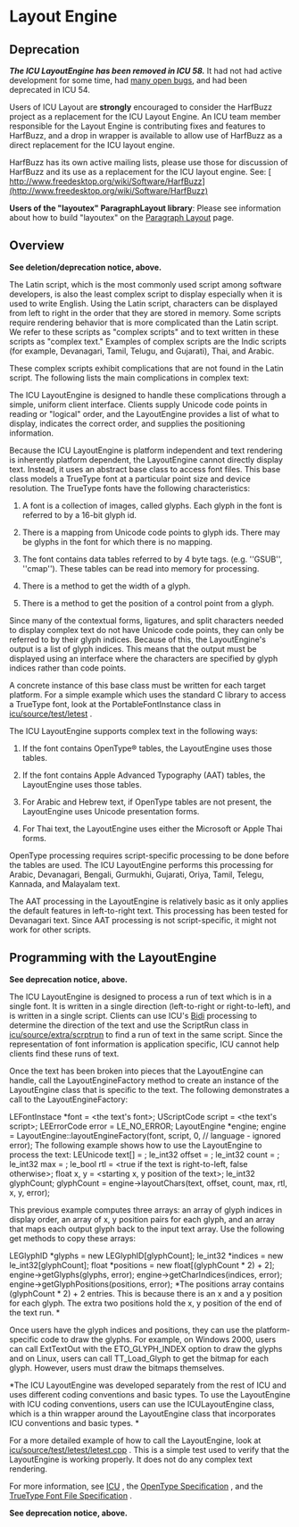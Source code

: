 # Layout Engine

## Deprecation

***The ICU LayoutEngine has been removed in ICU 58.*** It had not had active
development for some time, had [many open
bugs](http://bugs.icu-project.org/trac/query?status=accepted&status=design&status=new&status=reviewfeedback&status=reviewing&component=layout&or&status=closed&resolution=wontfix&resolution=no-time-to-do-this&component=layout&col=id&col=summary&col=status&col=owner&col=type&col=priority&col=milestone&col=resolution&order=priority),
and had been deprecated in ICU 54.

Users of ICU Layout are **strongly** encouraged to consider the HarfBuzz project
as a replacement for the ICU Layout Engine. An ICU team member responsible for
the Layout Engine is contributing fixes and features to HarfBuzz, and a drop in
wrapper is available to allow use of HarfBuzz as a direct replacement for the
ICU layout engine.

HarfBuzz has its own active mailing lists, please use those for discussion of
HarfBuzz and its use as a replacement for the ICU layout engine.
See:
[​http://www.freedesktop.org/wiki/Software/HarfBuzz](http://www.freedesktop.org/wiki/Software/HarfBuzz)

**Users of the "layoutex" ParagraphLayout library**: Please see information
about how to build "layoutex" on the [Paragraph Layout](paragraph.md) page.

## Overview

**See deletion/deprecation notice, above.**

The Latin script, which is the most commonly used script among software
developers, is also the least complex script to display especially when it is
used to write English. Using the Latin script, characters can be displayed from
left to right in the order that they are stored in memory. Some scripts require
rendering behavior that is more complicated than the Latin script. We refer to
these scripts as "complex scripts" and to text written in these scripts as
"complex text." Examples of complex scripts are the Indic scripts (for example,
Devanagari, Tamil, Telugu, and Gujarati), Thai, and Arabic.

These complex scripts exhibit complications that are not found in the Latin
script. The following lists the main complications in complex text:

The ICU LayoutEngine is designed to handle these complications through a simple,
uniform client interface. Clients supply Unicode code points in reading or
"logical" order, and the LayoutEngine provides a list of what to display,
indicates the correct order, and supplies the positioning information.

Because the ICU LayoutEngine is platform independent and text rendering is
inherently platform dependent, the LayoutEngine cannot directly display text.
Instead, it uses an abstract base class to access font files. This base class
models a TrueType font at a particular point size and device resolution. The
TrueType fonts have the following characteristics:

1.  A font is a collection of images, called glyphs. Each glyph in the font is
    referred to by a 16-bit glyph id.

2.  There is a mapping from Unicode code points to glyph ids. There may be
    glyphs in the font for which there is no mapping.

3.  The font contains data tables referred to by 4 byte tags. (e.g. ''GSUB'',
    ''cmap''). These tables can be read into memory for processing.

4.  There is a method to get the width of a glyph.

5.  There is a method to get the position of a control point from a glyph.

Since many of the contextual forms, ligatures, and split characters needed to
display complex text do not have Unicode code points, they can only be referred
to by their glyph indices. Because of this, the LayoutEngine's output is a list
of glyph indices. This means that the output must be displayed using an
interface where the characters are specified by glyph indices rather than code
points.

A concrete instance of this base class must be written for each target platform.
For a simple example which uses the standard C library to access a TrueType
font, look at the PortableFontInstance class in
[icu/source/test/letest](http://source.icu-project.org/repos/icu/icu/trunk/source/test/letest/)
.

The ICU LayoutEngine supports complex text in the following ways:

1.  If the font contains OpenType® tables, the LayoutEngine uses those tables.

2.  If the font contains Apple Advanced Typography (AAT) tables, the
    LayoutEngine uses those tables.

3.  For Arabic and Hebrew text, if OpenType tables are not present, the
    LayoutEngine uses Unicode presentation forms.

4.  For Thai text, the LayoutEngine uses either the Microsoft or Apple Thai
    forms.

OpenType processing requires script-specific processing to be done before the
tables are used. The ICU LayoutEngine performs this processing for Arabic,
Devanagari, Bengali, Gurmukhi, Gujarati, Oriya, Tamil, Telegu, Kannada, and
Malayalam text.

The AAT processing in the LayoutEngine is relatively basic as it only applies
the default features in left-to-right text. This processing has been tested for
Devanagari text. Since AAT processing is not script-specific, it might not work
for other scripts.

## Programming with the LayoutEngine

**See deprecation notice, above.**

The ICU LayoutEngine is designed to process a run of text which is in a single
font. It is written in a single direction (left-to-right or right-to-left), and
is written in a single script. Clients can use ICU's
[Bidi](../transforms/bidi.md) processing to determine the direction of the text
and use the ScriptRun class in
[icu/source/extra/scrptrun](http://source.icu-project.org/repos/icu/icu/trunk/source/extra/scrptrun/)
to find a run of text in the same script. Since the representation of font
information is application specific, ICU cannot help clients find these runs of
text.

Once the text has been broken into pieces that the LayoutEngine can handle, call
the LayoutEngineFactory method to create an instance of the LayoutEngine class
that is specific to the text. The following demonstrates a call to the
LayoutEngineFactory:

LEFontInstace \*font = <the text's font>;
UScriptCode script = <the text's script>;
LEErrorCode error = LE_NO_ERROR;
LayoutEngine \*engine;
engine = LayoutEngine::layoutEngineFactory(font,
script,
0, // language - ignored
error);
The following example shows how to use the LayoutEngine to process the text:
LEUnicode text\[\] = <the text to process>;
le_int32 offset = <the starting offset of the text to process>;
le_int32 count = <the number of code points to process>;
le_int32 max = <the total number of characters in text>;
le_bool rtl = <true if the text is right-to-left, false otherwise>;
float x, y = <starting x, y position of the text>;
le_int32 glyphCount;
glyphCount = engine->layoutChars(text, offset, count, max, rtl,
x, y, error);

This previous example computes three arrays: an array of glyph indices in
display order, an array of x, y position pairs for each glyph, and an array that
maps each output glyph back to the input text array. Use the following get
methods to copy these arrays:

LEGlyphID \*glyphs = new LEGlyphID\[glyphCount\];
le_int32 \*indices = new le_int32\[glyphCount\];
float \*positions = new float\[(glyphCount \* 2) + 2\];
engine->getGlyphs(glyphs, error);
engine->getCharIndices(indices, error);
engine->getGlyphPositions(positions, error);
*The positions array contains (glyphCount \* 2) + 2 entries. This is because
there is an x and a y position for each glyph. The extra two positions hold the
x, y position of the end of the text run. *

Once users have the glyph indices and positions, they can use the
platform-specific code to draw the glyphs. For example, on Windows 2000, users
can call ExtTextOut with the ETO_GLYPH_INDEX option to draw the glyphs and on
Linux, users can call TT_Load_Glyph to get the bitmap for each glyph. However,
users must draw the bitmaps themselves.

*The ICU LayoutEngine was developed separately from the rest of ICU and uses
different coding conventions and basic types. To use the LayoutEngine with ICU
coding conventions, users can use the ICULayoutEngine class, which is a thin
wrapper around the LayoutEngine class that incorporates ICU conventions and
basic types. *

For a more detailed example of how to call the LayoutEngine, look at
[icu/source/test/letest/letest.cpp](http://source.icu-project.org/repos/icu/icu/trunk/source/test/letest/letest.cpp)
. This is a simple test used to verify that the LayoutEngine is working
properly. It does not do any complex text rendering.

For more information, see [ICU](http://icu-project.org/) , the [OpenType
Specification](http://www.microsoft.com/typography/tt/tt.htm) , and the
[TrueType Font File
Specification](http://developer.apple.com/fonts/TTRefMan/RM06/Chap6.html) .

**See deprecation notice, above.**
